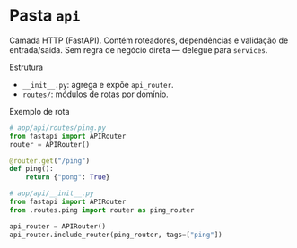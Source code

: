 # Pasta `api`

Camada HTTP (FastAPI). Contém roteadores, dependências e validação de entrada/saída. Sem regra de negócio direta — delegue para `services`.

Estrutura
- `__init__.py`: agrega e expõe `api_router`.
- `routes/`: módulos de rotas por domínio.

Exemplo de rota
```python
# app/api/routes/ping.py
from fastapi import APIRouter
router = APIRouter()

@router.get("/ping")
def ping():
    return {"pong": True}
```
```python
# app/api/__init__.py
from fastapi import APIRouter
from .routes.ping import router as ping_router

api_router = APIRouter()
api_router.include_router(ping_router, tags=["ping"]) 
```
